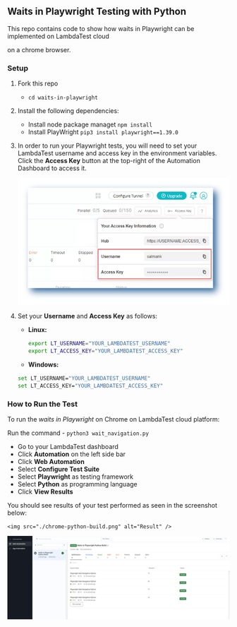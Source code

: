 ## Waits in Playwright Testing with Python

This repo contains code to show how waits in Playwright can be implemented on LambdaTest cloud

on a chrome browser.

### Setup




1. Fork this repo
   * `cd waits-in-playwright`
2. Install the following dependencies:
   * Install node package managet `npm install`
   * Install PlayWright `pip3 install playwright==1.39.0`
3. In order to run your Playwright tests, you will need to set your LambdaTest username and access key in the environment variables. Click the **Access Key** button at the top-right of the Automation Dashboard to access it.

    ![details](./lambdatest-dashboard.png)
4. Set your **Username** and **Access Key** as follows:
   * **Linux:**

     ```bash
     export LT_USERNAME="YOUR_LAMBDATEST_USERNAME"
     export LT_ACCESS_KEY="YOUR_LAMBDATEST_ACCESS_KEY"
     ```
   * **Windows:**

   ```bash
   set LT_USERNAME="YOUR_LAMBDATEST_USERNAME"
   set LT_ACCESS_KEY="YOUR_LAMBDATEST_ACCESS_KEY"
   ```

### How to Run the Test

To run the *waits in Playwright* on Chrome on LambdaTest cloud platform:

Run the command - `python3 wait_navigation.py`

* Go to your LambdaTest dashboard
* Click **Automation** on the left side bar
* Click  **Web Automation**
* Select **Configure Test Suite**
* Select **Playwright** as testing framework
* Select **Python** as programming language
* Click **View Results**

You should see results of your test performed as seen in the screenshot below:

```markup
<img src="./chrome-python-build.png" alt="Result" />
```

 ![result](chrome-python-build.png)


